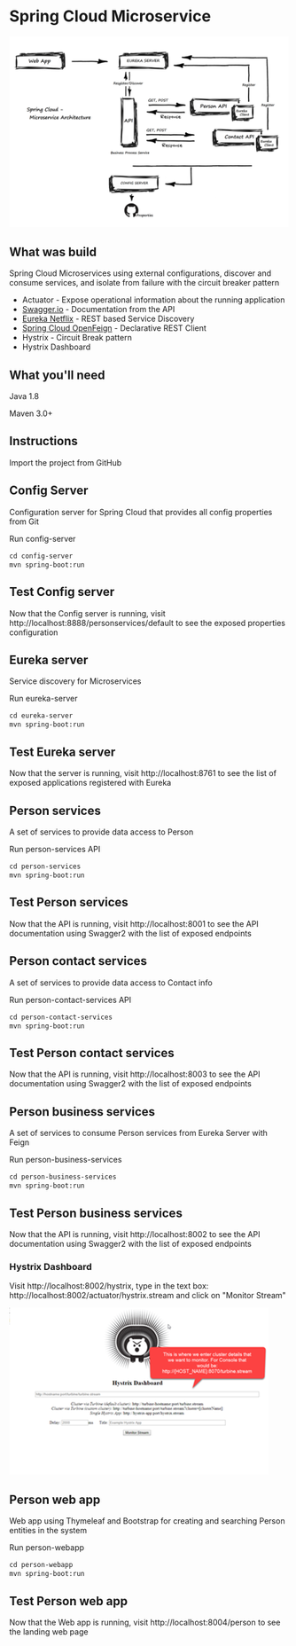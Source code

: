 # Spring Cloud Microservice
![Microservices Overiew](readme-img/architecture-design.png)

## What was build
Spring Cloud Microservices using external configurations, discover and consume services, and isolate from failure with the circuit breaker pattern

- Actuator - Expose operational information about the running application
- [Swagger.io](https://swagger.io) - Documentation from the API
- [Eureka Netflix](https://github.com/Netflix/eureka/wiki/Eureka-at-a-glance) - REST based Service Discovery 
- [Spring Cloud OpenFeign](https://cloud.spring.io/spring-cloud-openfeign/single/spring-cloud-openfeign.html) - Declarative REST Client
- Hystrix - Circuit Break pattern
- Hystrix Dashboard

## What you'll need

Java 1.8

Maven 3.0+

## Instructions
Import the project from GitHub

## Config Server
Configuration server for Spring Cloud that provides all config properties from Git

Run config-server
```
cd config-server
mvn spring-boot:run
```

## Test Config server
Now that the Config server is running, visit http://localhost:8888/personservices/default to see the exposed properties configuration

## Eureka server
Service discovery for Microservices

Run eureka-server
```
cd eureka-server
mvn spring-boot:run
```

## Test Eureka server
Now that the server is running, visit http://localhost:8761 to see the list of exposed applications registered with Eureka

## Person services
A set of services to provide data access to Person

Run person-services API
```
cd person-services
mvn spring-boot:run
```

## Test Person services
Now that the API is running, visit http://localhost:8001 to see the API documentation using Swagger2 with the list of exposed endpoints

## Person contact services
A set of services to provide data access to Contact info

Run person-contact-services API
```
cd person-contact-services
mvn spring-boot:run
```

## Test Person contact services
Now that the API is running, visit http://localhost:8003 to see the API documentation using Swagger2 with the list of exposed endpoints

## Person business services
A set of services to consume Person services from Eureka Server with Feign 

Run person-business-services 
```
cd person-business-services
mvn spring-boot:run
```

## Test Person business services
Now that the API is running, visit http://localhost:8002 to see the API documentation using Swagger2 with the list of exposed endpoints

### Hystrix Dashboard
Visit http://localhost:8002/hystrix, type in the text box: http://localhost:8002/actuator/hystrix.stream and click on "Monitor Stream"

![hystrix home](readme-img/hystrix-home.png)

## Person web app
Web app using Thymeleaf and Bootstrap for creating and searching Person entities in the system

Run person-webapp 
```
cd person-webapp
mvn spring-boot:run
```

## Test Person web app
Now that the Web app is running, visit http://localhost:8004/person to see the landing web page

